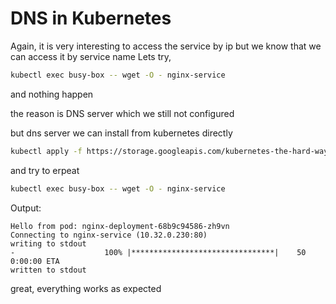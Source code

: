 # DNS in Kubernetes

Again, it is very interesting to access the service by ip but we know that we can access it by service name
Lets try,

```bash
kubectl exec busy-box -- wget -O - nginx-service
```

and nothing happen

the reason is DNS server which we still not configured

but dns server we can install from kubernetes directly

```bash
kubectl apply -f https://storage.googleapis.com/kubernetes-the-hard-way/coredns-1.8.yaml
```

and try to erpeat

```bash
kubectl exec busy-box -- wget -O - nginx-service
```


Output:
```
Hello from pod: nginx-deployment-68b9c94586-zh9vn
Connecting to nginx-service (10.32.0.230:80)
writing to stdout
-                    100% |********************************|    50  0:00:00 ETA
written to stdout
```

great, everything works as expected
